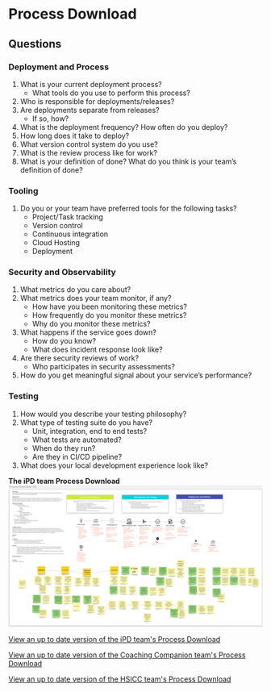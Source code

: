 # Process Download

## Questions

### Deployment and Process

1. What is your current deployment process?
   - What tools do you use to perform this process?
1. Who is responsible for deployments/releases?
1. Are deployments separate from releases?
   - If so, how?
1. What is the deployment frequency? How often do you deploy?
1. How long does it take to deploy?
1. What version control system do you use?
1. What is the review process like for work?
1. What is your definition of done? What do you think is your team’s definition of done?

### Tooling

1. Do you or your team have preferred tools for the following tasks?
   - Project/Task tracking
   - Version control
   - Continuous integration
   - Cloud Hosting
   - Deployment

### Security and Observability

1. What metrics do you care about?
1. What metrics does your team monitor, if any?
   - How have you been monitoring these metrics?
   - How frequently do you monitor these metrics?
   - Why do you monitor these metrics?
1. What happens if the service goes down?
   - How do you know?
   - What does incident response look like?
1. Are there security reviews of work?
   - Who participates in security assessments?
1. How do you get meaningful signal about your service’s performance?

### Testing

1. How would you describe your testing philosophy?
1. What type of testing suite do you have?
   - Unit, integration, end to end tests?
   - What tests are automated?
   - When do they run?
   - Are they in CI/CD pipeline?
1. What does your local development experience look like?

**The iPD team Process Download** ![iPD Process Download Workshop](../../images/ex-process-download.png)

[View an up to date version of the iPD team's Process Download](https://miro.com/app/board/o9J_lCdf5Iw=/?moveToWidget=3074457359402237081&cot=14)

[View an up to date version of the Coaching Companion team's Process Download](https://miro.com/app/board/o9J_lCdf5Iw=/?moveToWidget=3074457359402237092&cot=14)

[View an up to date version of the HSICC team's Process Download](https://miro.com/app/board/o9J_lCdf5Iw=/?moveToWidget=3074457359402237070&cot=14)
